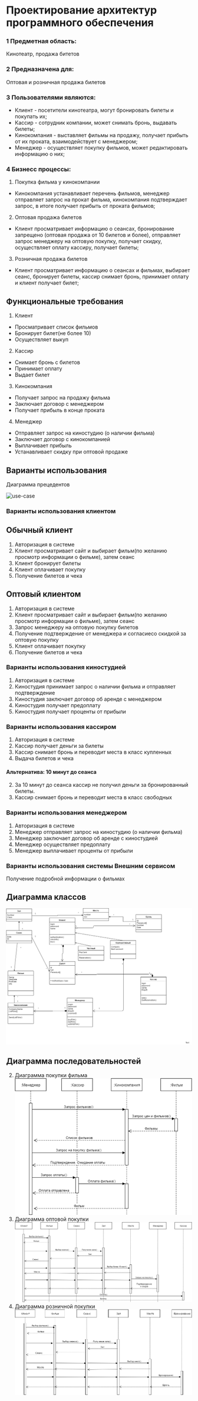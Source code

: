 # Проектирование архитектур программного обеспечения
### 1 Предметная область:
Кинотеатр, продажа битетов
### 2 Предназначена для:
Оптовая и розничная продажа билетов

### 3 Пользователями являются:

* Клиент - посетители кинотеатра, могут бронировать билеты и покупать их;
* Кассир - сотрудник компании, может снимать бронь, выдавать билеты;
* Кинокомпания - выставляет фильмы на продажу, получает прибыть от их проката, взаимодействует с менеджером;
* Менеджер - осуществляет покупку фильмов, может редактировать информацию о них;

### 4 Бизнесс процессы:
1. Покупка фильма у кинокомпании
* Кинокомпания устанавливает перечень фильмов, менеджер отправляет запрос на прокат фильма, кинокомпания подтверждает запрос, в итоге получает прибыть от проката фильмов;
2. Оптовая продажа билетов
* Клиент просматривает информацию о сеансах, бронирование запрещено (оптовая продажа от 10 билетов и более), отправляет запрос менеджеру на оптовую покупку, получает скидку, осуществляет оплату кассиру, получает билеты;
3. Розничная продажа билетов
* Клиент просматривает информацию о сеансах и фильмах, выбирает сеанс, бронирует билеты, кассир снимает бронь, принимает оплату и клиент получает билет;

## Функциональные требования 

1. Клиент
* Просматривает список фильмов
* Бронирует билет(не более 10)
* Осуществляет выкуп

2. Кассир
* Снимает бронь с билетов
* Принимает оплату
* Выдает билет

3. Кинокомпания
* Получает запрос на продажу фильма
* Заключает договор с менеджером
* Получает прибыль в конце проката

4. Менеджер
* Отправляет запрос на киностудию (о наличии фильма)
* Заключает договор с кинокомпанией
* Выплачивает прибыль
* Устанавливает скидку при оптовой продаже

## Варианты использования
Диаграмма прецедентов

![use-case](https://github.com/ChinarevaEV/Proektire_arh_progr-_obesp/blob/master/UML.png)


### Варианты использования клиентом
##	Обычный клиент
1.	Авторизация в системе
2.	Клиент просматривает сайт и выбирает фильм(по желанию просмотр информации о фильме), затем сеанс
3.	Клиент бронирует билеты
4.	Клиент оплачивает покупку
5.	Получение билетов и чека



## Оптовый клиентом
1.	Авторизация в системе
2.	Клиент просматривает сайт и выбирает фильм(по желанию просмотр информации о фильме), затем сеанс
3.	Запрос менеджеру на оптовую покупку билетов
4.	Получение подтверждение от менеджера и согласиесо скидкой за оптовую покупку
5.	Клиент оплачивает покупку
6.	Получение билетов и чека


### Варианты использования киностудией
1.	Авторизация в системе
2.	Киностудия принимает запрос о наличии фильма и отправляет подтверждение
3.	Киностудия заключает договор об аренде с менеджером
4.	Киностудия получает предоплату
5.	Киностудия получает проценты от прибыли

### Варианты использования кассиром
1.	Авторизация в системе
2.	Кассир получает деньги за билеты
3.	Кассир снимает бронь и переводит места в класс купленных
4.	Выдача билетов и чека

#### Альтернатива: 10 минут до сеанса
2.  За 10 минут до сеанса кассир не получил деньги за бронированный билеты.
3.  Кассир снимает бронь и переводит места в класс свободных


### Варианты использования менеджером
1.	Авторизация в системе
2.	Менеджер отправляет запрос на киностудию (о наличии фильма)
3.	Менеджер заключает договор об аренде с киностудией
4.	Менеджер осуществляет предоплату
5.	Менеджер выплачивает проценты от прибыли


### Варианты использования системы  Внешним сервисом
Получение подробной информации о фильмах


## Диаграмма классов
![use-case](https://github.com/ChinarevaEV/Proektire_arh_progr-_obesp/blob/master/ClassDiagram.png)

## Диаграмма последовательностей
2. Диаграмма покупки фильма
![use-case](https://github.com/ChinarevaEV/Proektire_arh_progr-_obesp/blob/master/posled_buy_film.png)
3. Диаграмма оптовой покупки
![use-case](https://github.com/ChinarevaEV/Proektire_arh_progr-_obesp/blob/master/posled_opt.png)
4. Диаграмма розничной покупки
![use-case](https://github.com/ChinarevaEV/Proektire_arh_progr-_obesp/blob/master/posled_obich_kl.png)










